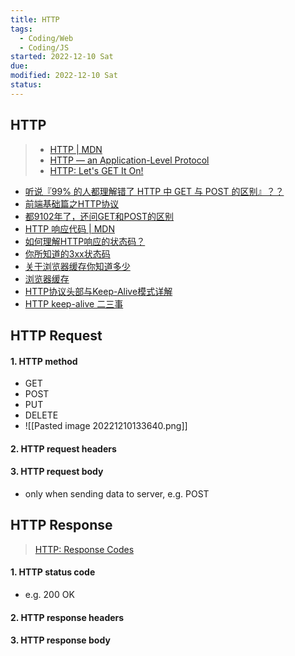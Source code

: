 ```yaml
---
title: HTTP
tags:
  - Coding/Web
  - Coding/JS
started: 2022-12-10 Sat
due:
modified: 2022-12-10 Sat
status:
---
```

## HTTP
>- [HTTP | MDN](https://developer.mozilla.org/zh-CN/docs/Web/HTTP)
>- [HTTP — an Application-Level Protocol](https://dev.opera.com/articles/http-basic-introduction/)
>- [HTTP: Let's GET It On!](https://dev.opera.com/articles/http-lets-get-it-on/)

-   [听说『99% 的人都理解错了 HTTP 中 GET 与 POST 的区别』？？](https://link.juejin.cn?target=https%3A%2F%2Fzhuanlan.zhihu.com%2Fp%2F25028045 "https://zhuanlan.zhihu.com/p/25028045")
-   [前端基础篇之HTTP协议](https://juejin.cn/post/6844903844216832007 "https://juejin.cn/post/6844903844216832007")
-   [都9102年了，还问GET和POST的区别](https://link.juejin.cn?target=https%3A%2F%2Fsegmentfault.com%2Fa%2F1190000018129846 "https://segmentfault.com/a/1190000018129846")
-   [HTTP 响应代码 | MDN](https://link.juejin.cn?target=https%3A%2F%2Fdeveloper.mozilla.org%2Fzh-CN%2Fdocs%2FWeb%2FHTTP%2FStatus "https://developer.mozilla.org/zh-CN/docs/Web/HTTP/Status")
-   [如何理解HTTP响应的状态码？](https://link.juejin.cn?target=https%3A%2F%2Fharttle.land%2F2015%2F08%2F15%2Fhttp-status-code.html%23header-11 "https://harttle.land/2015/08/15/http-status-code.html#header-11")
-   [你所知道的3xx状态码](https://link.juejin.cn?target=https%3A%2F%2Faotu.io%2Fnotes%2F2016%2F01%2F28%2F3xx-of-http-status%2Findex.html "https://aotu.io/notes/2016/01/28/3xx-of-http-status/index.html")
-   [关于浏览器缓存你知道多少](https://link.juejin.cn?target=https%3A%2F%2Fmp.weixin.qq.com%2Fs%2FWvc0lkLpgyEW_u7bbMdvpQ "https://mp.weixin.qq.com/s/Wvc0lkLpgyEW_u7bbMdvpQ")
-   [浏览器缓存](https://link.juejin.cn?target=https%3A%2F%2Fgithub.com%2Fxiangxingchen%2Fblog%2Fissues%2F9 "https://github.com/xiangxingchen/blog/issues/9")
-   [HTTP协议头部与Keep-Alive模式详解](https://link.juejin.cn?target=https%3A%2F%2Fwww.byvoid.com%2Fzhs%2Fblog%2Fhttp-keep-alive-header "https://www.byvoid.com/zhs/blog/http-keep-alive-header")
-   [HTTP keep-alive 二三事](https://link.juejin.cn?target=https%3A%2F%2Flotabout.me%2F2019%2FThings-about-keepalive%2F "https://lotabout.me/2019/Things-about-keepalive/")

## HTTP Request
#### 1. HTTP method
- GET
- POST
- PUT
- DELETE
- ![[Pasted image 20221210133640.png]]
#### 2. HTTP request headers
#### 3. HTTP request body
- only when sending data to server, e.g. POST
## HTTP Response
>[HTTP: Response Codes](https://dev.opera.com/articles/http-response-codes/)
#### 1. HTTP status code
- e.g. 200 OK
#### 2. HTTP response headers
#### 3. HTTP response body